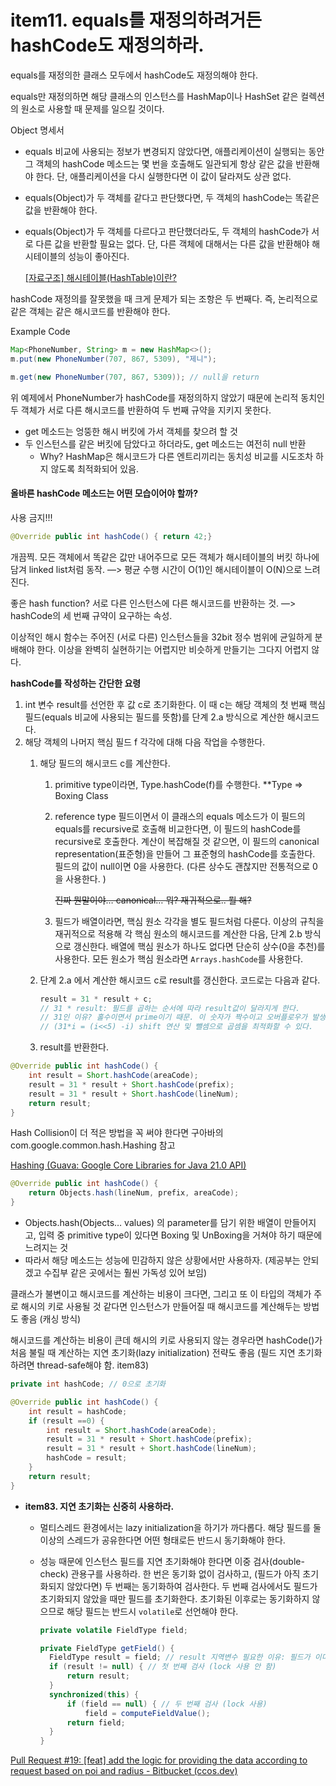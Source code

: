 # item11. equals를 재정의하려거든 hashCode도 재정의하라.

equals를 재정의한 클래스 모두에서 hashCode도 재정의해야 한다.

equals만 재정의하면 해당 클래스의 인스턴스를 HashMap이나 HashSet 같은 컬렉션의 원소로 사용할 때 문제를 일으킬 것이다.

Object 명세서

* equals 비교에 사용되는 정보가 변경되지 않았다면, 애플리케이션이 실행되는 동안 그 객체의 hashCode 메소드는 몇 번을 호출해도 일관되게 항상 같은 값을 반환해야 한다. 단, 애플리케이션을 다시 실행한다면 이 값이 달라져도 상관 없다.
* equals(Object)가 두 객체를 같다고 판단했다면, 두 객체의 hashCode는 똑같은 값을 반환해야 한다.
*   equals(Object)가 두 객체를 다르다고 판단했더라도, 두 객체의 hashCode가 서로 다른 값을 반환할 필요는 없다. 단, 다른 객체에 대해서는 다른 값을 반환해야 해시테이블의 성능이 좋아진다.

    [\[자료구조\] 해시테이블(HashTable)이란?](https://mangkyu.tistory.com/102)

hashCode 재정의를 잘못했을 때 크게 문제가 되는 조항은 두 번째다. 즉, 논리적으로 같은 객체는 같은 해시코드를 반환해야 한다.

Example Code

```java
Map<PhoneNumber, String> m = new HashMap<>();
m.put(new PhoneNumber(707, 867, 5309), "제니");

m.get(new PhoneNumber(707, 867, 5309)); // null을 return
```

위 예제에서 PhoneNumber가 hashCode를 재정의하지 않았기 때문에 논리적 동치인 두 객체가 서로 다른 해시코드를 반환하여 두 번째 규약을 지키지 못한다.

* get 메소드는 엉뚱한 해시 버킷에 가서 객체를 찾으려 할 것
* 두 인스턴스를 같은 버킷에 담았다고 하더라도, get 메소드는 여전히 null 반환
  * Why? HashMap은 해시코드가 다른 엔트리끼리는 동치성 비교를 시도조차 하지 않도록 최적화되어 있음.

#### 올바른 hashCode 메소드는 어떤 모습이어야 할까?

사용 금지!!!

```java
@Override public int hashCode() { return 42;}
```

개끔찍. 모든 객체에서 똑같은 값만 내어주므로 모든 객체가 해시테이블의 버킷 하나에 담겨 linked list처럼 동작. —> 평균 수행 시간이 O(1)인 해시테이블이 O(N)으로 느려진다.

좋은 hash function? 서로 다른 인스턴스에 다른 해시코드를 반환하는 것. —> hashCode의 세 번째 규약이 요구하는 속성.

이상적인 해시 함수는 주어진 (서로 다른) 인스턴스들을 32bit 정수 범위에 균일하게 분배해야 한다. 이상을 완벽히 실현하기는 어렵지만 비슷하게 만들기는 그다지 어렵지 않다.

**hashCode를 작성하는 간단한 요령**

1. int 변수 result를 선언한 후 값 c로 초기화한다. 이 때 c는 해당 객체의 첫 번째 핵심 필드(equals 비교에 사용되는 필드를 뜻함)를 단계 2.a 방식으로 계산한 해시코드다.
2. 해당 객체의 나머지 핵심 필드 f 각각에 대해 다음 작업을 수행한다.
   1. 해당 필드의 해시코드 c를 계산한다.
      1. primitive type이라면, Type.hashCode(f)를 수행한다. \*\*Type ⇒ Boxing Class
      2.  reference type 필드이면서 이 클래스의 equals 메소드가 이 필드의 equals를 recursive로 호출해 비교한다면, 이 필드의 hashCode를 recursive로 호출한다. 계산이 복잡해질 것 같으면, 이 필드의 canonical representation(표준형)을 만들어 그 표준형의 hashCode를 호출한다. 필드의 값이 null이면 0을 사용한다. (다른 상수도 괜찮지만 전통적으로 0을 사용한다. )

          ~~진짜 뭔말이야… canonical… 뭐? 재귀적으로.. 뭘 해?~~
      3. 필드가 배열이라면, 핵심 원소 각각을 별도 필드처럼 다룬다. 이상의 규칙을 재귀적으로 적용해 각 핵심 원소의 해시코드를 계산한 다음, 단계 2.b 방식으로 갱신한다. 배열에 핵심 원소가 하나도 없다면 단순히 상수(0을 추천)를 사용한다. 모든 원소가 핵심 원소라면 `Arrays.hashCode`를 사용한다.
   2.  단계 2.a 에서 계산한 해시코드 c로 result를 갱신한다. 코드로는 다음과 같다.

       ```java
       result = 31 * result + c; 
       // 31 * result: 필드를 곱하는 순서에 따라 result값이 달라지게 한다. 
       // 31인 이유? 홀수이면서 prime이기 때문. 이 숫자가 짝수이고 오버플로우가 발생한다면 정보를 잃게 된다.
       // (31*i = (i<<5) -i) shift 연산 및 뺄셈으로 곱셈을 최적화할 수 있다.
       ```
   3. result를 반환한다.

```java
@Override public int hashCode() {
	int result = Short.hashCode(areaCode);
	result = 31 * result + Short.hashCode(prefix);
	result = 31 * result + Short.hashCode(lineNum);
	return result;
}
```

Hash Collision이 더 적은 방법을 꼭 써야 한다면 구아바의 com.google.common.hash.Hashing 참고

[Hashing (Guava: Google Core Libraries for Java 21.0 API)](https://guava.dev/releases/21.0/api/docs/com/google/common/hash/Hashing.html)

```java
@Override public int hashCode() {
	return Objects.hash(lineNum, prefix, areaCode);
}
```

* Objects.hash(Objects… values) 의 parameter를 담기 위한 배열이 만들어지고, 입력 중 primitive type이 있다면 Boxing 및 UnBoxing을 거쳐야 하기 때문에 느려지는 것
* 따라서 해당 메소드는 성능에 민감하지 않은 상황에서만 사용하자. (제공부는 안되겠고 수집부 같은 곳에서는 훨씬 가독성 있어 보임)

클래스가 불변이고 해시코드를 계산하는 비용이 크다면, 그리고 또 이 타입의 객체가 주로 해시의 키로 사용될 것 같다면 인스턴스가 만들어질 때 해시코드를 계산해두는 방법도 좋음 (캐싱 방식)

해시코드를 계산하는 비용이 큰데 해시의 키로 사용되지 않는 경우라면 hashCode()가 처음 불릴 때 계산하는 지연 초기화(lazy initialization) 전략도 좋음 (필드 지연 초기화 하려면 thread-safe해야 함. item83)

```java
private int hashCode; // 0으로 초기화

@Override public int hashCode() {
	int result = hashCode;
	if (result ==0) { 
		int result = Short.hashCode(areaCode);
		result = 31 * result + Short.hashCode(prefix);
		result = 31 * result + Short.hashCode(lineNum);
		hashCode = result;
	}
	return result;
}
```

* **item83. 지연 초기화는 신중히 사용하라.**
  * 멀티스레드 환경에서는 lazy initialization을 하기가 까다롭다. 해당 필드를 둘 이상의 스레드가 공유한다면 어떤 형태로든 반드시 동기화해야 한다.
  *   성능 때문에 인스턴스 필드를 지연 초기화해야 한다면 이중 검사(double-check) 관용구를 사용하라. 한 번은 동기화 없이 검사하고, (필드가 아직 초기화되지 않았다면) 두 번째는 동기화하여 검사한다. 두 번째 검사에서도 필드가 초기화되지 않았을 때만 필드를 초기화한다. 초기화된 이후로는 동기화하지 않으므로 해당 필드는 반드시 `volatile`로 선언해야 한다.

      ```java
      private volatile FieldType field;

      private FieldType getField() {
      	FieldType result = field; // result 지역변수 필요한 이유: 필드가 이미 초기화된 상황에서 그 필드를 딱 한 번만 읽도록 보장하는 역할.
      	if (result != null) { // 첫 번째 검사 (lock 사용 안 함)
      		return result;
      	}
      	synchronized(this) {
      		if (field == null) { // 두 번째 검사 (lock 사용)
      			field = computeFieldValue();
      		return field;
      	}
      }
      ```

[Pull Request #19: \[feat\] add the logic for providing the data according to request based on poi and radius - Bitbucket (ccos.dev)](https://repo.ccos.dev/projects/MCP1/repos/kr-mcp-interface/pull-requests/19/commits/9300e9a602ab98163bd3a19b23f279e4944824c6#src/main/java/mcpi/application/ev/service/binary/entity/EvStationInfo.java)
